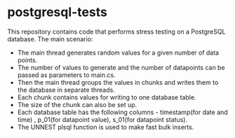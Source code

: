 # postgresql-tests
This repository contains code that performs stress testing on a PostgreSQL database. 
The main scenario:
* The main thread generates random values ​​for a given number of data points.
* The number of values to generate ​​and the number of datapoints can be passed as parameters to main.cs.
* Then the main thread groups the values ​​in chunks and writes them to the database in separate threads.
* Each chunk contains values ​​for writing to one database table.
* The size of the chunk can also be set up.
* Each database table has the following columns - timestamp(for date and time) , p_01(for datapoint value), s_01(for datapoint status).
* The UNNEST plsql function is used to make fast bulk inserts.
